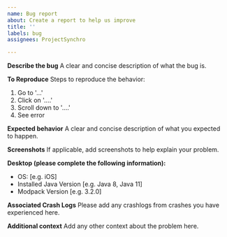 ```yaml
---
name: Bug report
about: Create a report to help us improve
title: ''
labels: bug
assignees: ProjectSynchro

---
```


**Describe the bug**
A clear and concise description of what the bug is.

**To Reproduce**
Steps to reproduce the behavior:
1. Go to '...'
2. Click on '....'
3. Scroll down to '....'
4. See error

**Expected behavior**
A clear and concise description of what you expected to happen.

**Screenshots**
If applicable, add screenshots to help explain your problem.

**Desktop (please complete the following information):**
 - OS: [e.g. iOS]
 - Installed Java Version [e.g. Java 8, Java 11]
 - Modpack Version [e.g. 3.2.0]

**Associated Crash Logs**
Please add any crashlogs from crashes you have experienced here.

**Additional context**
Add any other context about the problem here.
